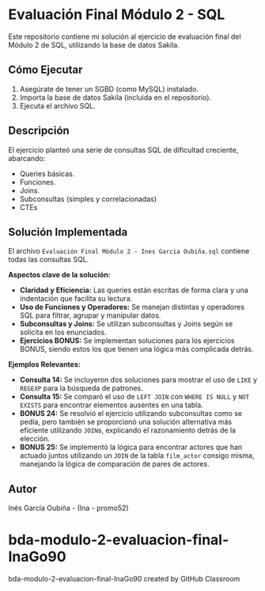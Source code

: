 # Evaluación Final Módulo 2 - SQL

Este repositorio contiene mi solución al ejercicio de evaluación final del Módulo 2 de SQL, utilizando la base de datos Sakila.

## Cómo Ejecutar

1.  Asegúrate de tener un SGBD (como MySQL) instalado.
2.  Importa la base de datos Sakila (incluida en el repositorio).
3.  Ejecuta el archivo SQL.

## Descripción

El ejercicio planteó una serie de consultas SQL de dificultad creciente, abarcando:

* Queries básicas.
* Funciones.
* Joins.
* Subconsultas (simples y correlacionadas)
* CTEs

## Solución Implementada

El archivo `Evaluación Final Módulo 2 - Ines Garcia Oubiña.sql` contiene todas las consultas SQL.

**Aspectos clave de la solución:**

* **Claridad y Eficiencia:** Las queries están escritas de forma clara y una indentación que facilita su lectura.
* **Uso de Funciones y Operadores:** Se manejan distintas y operadores SQL para filtrar, agrupar y manipular datos.
* **Subconsultas y Joins:** Se utilizan subconsultas y Joins según se solicita en los enunciados.
* **Ejercicios BONUS:** Se implementan soluciones para los ejercicios BONUS, siendo estos los que tienen una lógica más complicada detrás.

**Ejemplos Relevantes:**

* **Consulta 14:** Se incluyeron dos soluciones para mostrar el uso de `LIKE` y `REGEXP` para la búsqueda de patrones.
* **Consulta 15:** Se comparó el uso de `LEFT JOIN` con `WHERE IS NULL` y `NOT EXISTS` para encontrar elementos ausentes en una tabla.
* **BONUS 24:** Se resolvió el ejercicio utilizando subconsultas como se pedía, pero también se proporcionó una solución alternativa más eficiente utilizando `JOIN`s, explicando el razonamiento detrás de la elección.
* **BONUS 25:** Se implementó la lógica para encontrar actores que han actuado juntos utilizando un `JOIN` de la tabla `film_actor` consigo misma, manejando la lógica de comparación de pares de actores.

## Autor

Inés García Oubiña  -  (Ina - promo52)

# bda-modulo-2-evaluacion-final-InaGo90
bda-modulo-2-evaluacion-final-InaGo90 created by GitHub Classroom
